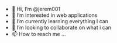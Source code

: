 - 👋 Hi, I’m @jerem001
- 👀 I’m interested in web applications
- 🌱 I’m currently learning everything I can
- 💞️ I’m looking to collaborate on what i can
- 📫 How to reach me ...

<!---
jerem001/jerem001 is a ✨ special ✨ repository because its `README.md` (this file) appears on your GitHub profile.
You can click the Preview link to take a look at your changes.
--->

